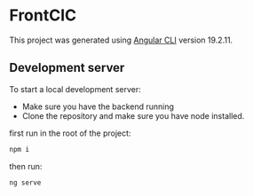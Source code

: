 # FrontCIC

This project was generated using [Angular CLI](https://github.com/angular/angular-cli) version 19.2.11.

## Development server
To start a local development server: 
- Make sure you have the backend running
- Clone the repository and make sure you have node installed.

first run in the root of the project:
```bash
npm i
```

then run:
```bash
ng serve
```
